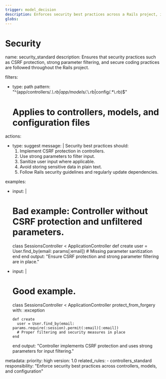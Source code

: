 ```yaml
---
trigger: model_decision
description: Enforces security best practices across a Rails project, including protection against common vulnerabilities.
globs:
---
```


# Security

<rule>
name: security_standard
description: Ensures that security practices such as CSRF protection, strong parameter filtering, and secure coding practices are followed throughout the Rails project.

filters:
  - type: path
    pattern: "^(app/controllers/.*\\.rb|app/models/.*\\.rb|config/.*\\.rb)$"
    # Applies to controllers, models, and configuration files

actions:
  - type: suggest
    message: |
      Security best practices should:
      1. Implement CSRF protection in controllers.
      2. Use strong parameters to filter input.
      3. Sanitize user input where applicable.
      4. Avoid storing sensitive data in plain text.
      5. Follow Rails security guidelines and regularly update dependencies.

examples:
  - input: |
      # Bad example: Controller without CSRF protection and unfiltered parameters.
      class SessionsController < ApplicationController
        def create
          user = User.find_by(email: params[:email])
          # Missing parameter sanitization
        end
      end
    output: "Ensure CSRF protection and strong parameter filtering are in place."
  - input: |
      # Good example.
      class SessionsController < ApplicationController
        protect_from_forgery with: :exception

        def create
          user = User.find_by(email: params.require(:session).permit(:email)[:email])
          # Proper filtering and security measures in place
        end
      end
    output: "Controller implements CSRF protection and uses strong parameters for input filtering."

metadata:
  priority: high
  version: 1.0
  related_rules:
    - controllers_standard
  responsibility: "Enforce security best practices across controllers, models, and configuration"
</rule>
